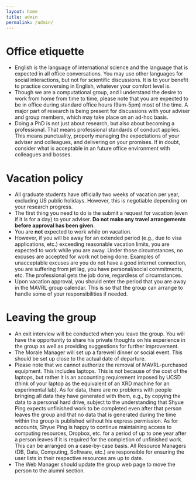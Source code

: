 ```yaml
---
layout: home
title: admin
permalink: /admin/
---
```


# Office etiquette

* English is the language of international science and the language that is expected in all office conversations. You may use other languages for social interactions, but not for scientific discussions. It is to your benefit to practice conversing in English, whatever your comfort level is.
* Though we are a computational group, and I understand the desire to work from home from time to time, please note that you are expected to be in office during standard office hours (9am-5pm) most of the time. A major part of research is being present for discussions with your adviser and group members, which may take place on an ad-hoc basis.
* Doing a PhD is not just about research, but also about becoming a professional. That means professional standards of conduct applies. This means punctuality, properly managing the expectations of your adviser and colleagues, and delivering on your promises. If in doubt, consider what is acceptable in an future office environment with colleagues and bosses.

# Vacation policy

* All graduate students have officially two weeks of vacation per year, excluding US public holidays. However, this is negotiable depending on your research progress.
* The first thing you need to do is the submit a request for vacation (even if it is for a day) to your adviser. **Do not make any travel arrangements before approval has been given**.
* You are **not** expected to work while on vacation.
* However, if you will be away for an extended period (e.g., due to visa applications, etc.) exceeding reasonable vacation limits, you are expected to work while you are away. Under those circumstances, no excuses are accepted for work not being done. Examples of unacceptable excuses are you do not have a good internet connection, you are suffering from jet lag, you have personal/social commitments, etc. The professional gets the job done, regardless of circumstances.
* Upon vacation approval, you should enter the period that you are away in the MAVRL group calendar. This is so that the group can arrange to handle some of your responsibilities if needed.

# Leaving the group

* An exit interview will be conducted when you leave the group. You will have the opportunity to share his private thoughts on his experience in the group as well as providing suggestions for further improvement.
* The Morale Manager will set up a farewell dinner or social event. This should be set up close to the actual date of departure.
* Please note that we cannot authorize the removal of MAVRL-purchased equipment. This includes laptops. This is not because of the cost of the laptops, but rather it is an accounting requirement imposed by UCSD (think of your laptop as the equivalent of an XRD machine for an experimental lab). As for data, there are no problems with people bringing all data they have generated with them, e.g., by copying the data to a personal hard drive, subject to the understanding that Shyue Ping expects unfinished work to be completed even after that person leaves the group and that no data that is generated during the time within the group is published without his express permission. As for accounts, Shyue Ping is happy to continue maintaining access to computing resources, Dropbox, etc. for a period of up to one year after a person leaves if it is required for the completion of unfinished work. This can be arranged on a case-by-case basis. All Resource Managers (DB, Data, Computing, Software, etc.) are responsible for ensuring the user lists in their respective resources are up to date.
* The Web Manager should update the group web page to move the person to the alumni section.
